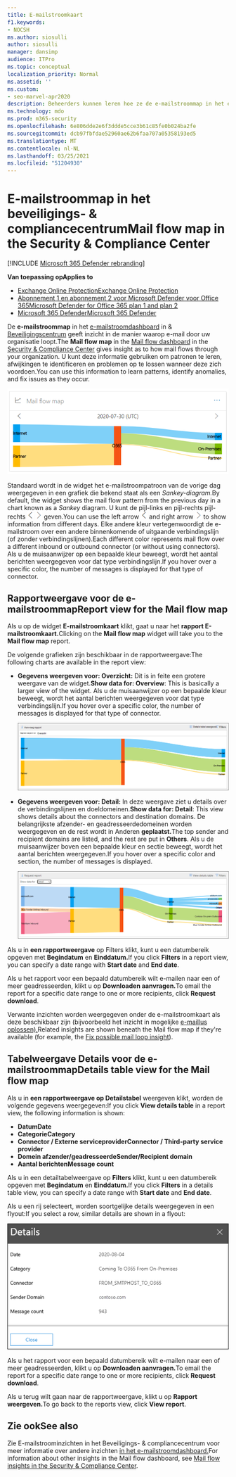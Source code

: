 ```yaml
---
title: E-mailstroomkaart
f1.keywords:
- NOCSH
ms.author: siosulli
author: siosulli
manager: dansimp
audience: ITPro
ms.topic: conceptual
localization_priority: Normal
ms.assetid: ''
ms.custom:
- seo-marvel-apr2020
description: Beheerders kunnen leren hoe ze de e-mailstroommap in het e-mailstroomdashboard in het beveiligings- & compliancecentrum kunnen gebruiken om te visualiseren en bij te houden hoe e-mail van en naar hun organisatie loopt via verbindingslijnen en zonder verbindingslijnen te gebruiken.
ms.technology: mdo
ms.prod: m365-security
ms.openlocfilehash: 6e806dde2e6f3ddde5cce3b61c85fe0b024ba2fe
ms.sourcegitcommit: dcb97fbfdae52960ae62b6faa707a05358193ed5
ms.translationtype: MT
ms.contentlocale: nl-NL
ms.lasthandoff: 03/25/2021
ms.locfileid: "51204930"
---
```

# <a name="mail-flow-map-in-the-security--compliance-center"></a><span data-ttu-id="cd300-103">E-mailstroommap in het beveiligings- & compliancecentrum</span><span class="sxs-lookup"><span data-stu-id="cd300-103">Mail flow map in the Security & Compliance Center</span></span>

[!INCLUDE [Microsoft 365 Defender rebranding](../includes/microsoft-defender-for-office.md)]

<span data-ttu-id="cd300-104">**Van toepassing op**</span><span class="sxs-lookup"><span data-stu-id="cd300-104">**Applies to**</span></span>
- [<span data-ttu-id="cd300-105">Exchange Online Protection</span><span class="sxs-lookup"><span data-stu-id="cd300-105">Exchange Online Protection</span></span>](exchange-online-protection-overview.md)
- [<span data-ttu-id="cd300-106">Abonnement 1 en abonnement 2 voor Microsoft Defender voor Office 365</span><span class="sxs-lookup"><span data-stu-id="cd300-106">Microsoft Defender for Office 365 plan 1 and plan 2</span></span>](defender-for-office-365.md)
- [<span data-ttu-id="cd300-107">Microsoft 365 Defender</span><span class="sxs-lookup"><span data-stu-id="cd300-107">Microsoft 365 Defender</span></span>](../defender/microsoft-365-defender.md)

<span data-ttu-id="cd300-108">De **e-mailstroommap** in het [e-mailstroomdashboard](mail-flow-insights-v2.md) in & [Beveiligingscentrum](https://protection.office.com) geeft inzicht in de manier waarop e-mail door uw organisatie loopt.</span><span class="sxs-lookup"><span data-stu-id="cd300-108">The **Mail flow map** in the [Mail flow dashboard](mail-flow-insights-v2.md) in the [Security & Compliance Center](https://protection.office.com) gives insight as to how mail flows through your organization.</span></span> <span data-ttu-id="cd300-109">U kunt deze informatie gebruiken om patronen te leren, afwijkingen te identificeren en problemen op te lossen wanneer deze zich voordoen.</span><span class="sxs-lookup"><span data-stu-id="cd300-109">You can use this information to learn patterns, identify anomalies, and fix issues as they occur.</span></span>

![Widget E-mailstroomkaart in het dashboard E-mailstroom in & Compliancecentrum](../../media/mfi-mail-flow-map-widget.png)

<span data-ttu-id="cd300-111">Standaard wordt in de widget het e-mailstroompatroon van de vorige dag weergegeven in een grafiek die bekend staat als een *Sankey-diagram.*</span><span class="sxs-lookup"><span data-stu-id="cd300-111">By default, the widget shows the mail flow pattern from the previous day in a chart known as a *Sankey* diagram.</span></span> <span data-ttu-id="cd300-112">U kunt de pijl-links en pijl-rechts pijl-rechts ![ gebruiken om informatie van verschillende dagen weer te ](../../media/scc-left-arrow.png) ![ ](../../media/scc-right-arrow.png) geven.</span><span class="sxs-lookup"><span data-stu-id="cd300-112">You can use the left arrow ![Left arrow](../../media/scc-left-arrow.png) and right arrow ![Right arrow](../../media/scc-right-arrow.png) to show information from different days.</span></span> <span data-ttu-id="cd300-113">Elke andere kleur vertegenwoordigt de e-mailstroom over een andere binnenkomende of uitgaande verbindingslijn (of zonder verbindingslijnen).</span><span class="sxs-lookup"><span data-stu-id="cd300-113">Each different color represents mail flow over a different inbound or outbound connector (or without using connectors).</span></span> <span data-ttu-id="cd300-114">Als u de muisaanwijzer op een bepaalde kleur beweegt, wordt het aantal berichten weergegeven voor dat type verbindingslijn.</span><span class="sxs-lookup"><span data-stu-id="cd300-114">If you hover over a specific color, the number of messages is displayed for that type of connector.</span></span>

## <a name="report-view-for-the-mail-flow-map"></a><span data-ttu-id="cd300-115">Rapportweergave voor de e-mailstroommap</span><span class="sxs-lookup"><span data-stu-id="cd300-115">Report view for the Mail flow map</span></span>

<span data-ttu-id="cd300-116">Als u op de widget **E-mailstroomkaart** klikt, gaat u naar het **rapport E-mailstroomkaart.**</span><span class="sxs-lookup"><span data-stu-id="cd300-116">Clicking on the **Mail flow map** widget will take you to the **Mail flow map** report.</span></span>

<span data-ttu-id="cd300-117">De volgende grafieken zijn beschikbaar in de rapportweergave:</span><span class="sxs-lookup"><span data-stu-id="cd300-117">The following charts are available in the report view:</span></span>

- <span data-ttu-id="cd300-118">**Gegevens weergeven voor: Overzicht:** Dit is in feite een grotere weergave van de widget.</span><span class="sxs-lookup"><span data-stu-id="cd300-118">**Show data for: Overview**: This is basically a larger view of the widget.</span></span> <span data-ttu-id="cd300-119">Als u de muisaanwijzer op een bepaalde kleur beweegt, wordt het aantal berichten weergegeven voor dat type verbindingslijn.</span><span class="sxs-lookup"><span data-stu-id="cd300-119">If you hover over a specific color, the number of messages is displayed for that type of connector.</span></span>

  ![Overzichtsweergave in het rapport E-mailstroomkaart](../../media/mfi-mail-flow-map-report-overview.png)

- <span data-ttu-id="cd300-121">**Gegevens weergeven voor: Detail:** In deze weergave ziet u details over de verbindingslijnen en doeldomeinen.</span><span class="sxs-lookup"><span data-stu-id="cd300-121">**Show data for: Detail**: This view shows details about the connectors and destination domains.</span></span> <span data-ttu-id="cd300-122">De belangrijkste afzender- en geadresseerdedomeinen worden weergegeven en de rest wordt in Anderen **geplaatst.**</span><span class="sxs-lookup"><span data-stu-id="cd300-122">The top sender and recipient domains are listed, and the rest are put in **Others**.</span></span> <span data-ttu-id="cd300-123">Als u de muisaanwijzer boven een bepaalde kleur en sectie beweegt, wordt het aantal berichten weergegeven.</span><span class="sxs-lookup"><span data-stu-id="cd300-123">If you hover over a specific color and section, the number of messages is displayed.</span></span>

  ![Detailweergave in het rapport E-mailstroomkaart](../../media/mfi-mail-flow-map-report-detail.png)

<span data-ttu-id="cd300-125">Als u in **een rapportweergave** op Filters klikt, kunt u een datumbereik opgeven met **Begindatum** en **Einddatum.**</span><span class="sxs-lookup"><span data-stu-id="cd300-125">If you click **Filters** in a report view, you can specify a date range with **Start date** and **End date**.</span></span>

<span data-ttu-id="cd300-126">Als u het rapport voor een bepaald datumbereik wilt e-mailen naar een of meer geadresseerden, klikt u op **Downloaden aanvragen.**</span><span class="sxs-lookup"><span data-stu-id="cd300-126">To email the report for a specific date range to one or more recipients, click **Request download**.</span></span>

<span data-ttu-id="cd300-127">Verwante inzichten worden weergegeven onder de e-mailstroomkaart als deze beschikbaar zijn (bijvoorbeeld het inzicht in mogelijke [e-maillus oplossen).](mfi-mail-loop-insight.md)</span><span class="sxs-lookup"><span data-stu-id="cd300-127">Related insights are shown beneath the Mail flow map if they're available (for example, the [Fix possible mail loop insight](mfi-mail-loop-insight.md)).</span></span>

## <a name="details-table-view-for-the-mail-flow-map"></a><span data-ttu-id="cd300-128">Tabelweergave Details voor de e-mailstroommap</span><span class="sxs-lookup"><span data-stu-id="cd300-128">Details table view for the Mail flow map</span></span>

<span data-ttu-id="cd300-129">Als u in **een rapportweergave op Detailstabel** weergeven klikt, worden de volgende gegevens weergegeven:</span><span class="sxs-lookup"><span data-stu-id="cd300-129">If you click **View details table** in a report view, the following information is shown:</span></span>

- <span data-ttu-id="cd300-130">**Datum**</span><span class="sxs-lookup"><span data-stu-id="cd300-130">**Date**</span></span>
- <span data-ttu-id="cd300-131">**Categorie**</span><span class="sxs-lookup"><span data-stu-id="cd300-131">**Category**</span></span>
- <span data-ttu-id="cd300-132">**Connector / Externe serviceprovider**</span><span class="sxs-lookup"><span data-stu-id="cd300-132">**Connector / Third-party service provider**</span></span>
- <span data-ttu-id="cd300-133">**Domein afzender/geadresseerde**</span><span class="sxs-lookup"><span data-stu-id="cd300-133">**Sender/Recipient domain**</span></span>
- <span data-ttu-id="cd300-134">**Aantal berichten**</span><span class="sxs-lookup"><span data-stu-id="cd300-134">**Message count**</span></span>

<span data-ttu-id="cd300-135">Als u in een detailtabelweergave op **Filters** klikt, kunt u een datumbereik opgeven met **Begindatum** en **Einddatum.**</span><span class="sxs-lookup"><span data-stu-id="cd300-135">If you click **Filters** in a details table view, you can specify a date range with **Start date** and **End date**.</span></span>

<span data-ttu-id="cd300-136">Als u een rij selecteert, worden soortgelijke details weergegeven in een flyout:</span><span class="sxs-lookup"><span data-stu-id="cd300-136">If you select a row, similar details are shown in a flyout:</span></span>

![Details flyout from the details table in the Mail flow map](../../media/mfi-mail-flow-map-view-details-table-details.png)

<span data-ttu-id="cd300-138">Als u het rapport voor een bepaald datumbereik wilt e-mailen naar een of meer geadresseerden, klikt u op **Downloaden aanvragen.**</span><span class="sxs-lookup"><span data-stu-id="cd300-138">To email the report for a specific date range to one or more recipients, click **Request download**.</span></span>

<span data-ttu-id="cd300-139">Als u terug wilt gaan naar de rapportweergave, klikt u op **Rapport weergeven.**</span><span class="sxs-lookup"><span data-stu-id="cd300-139">To go back to the reports view, click **View report**.</span></span>

## <a name="see-also"></a><span data-ttu-id="cd300-140">Zie ook</span><span class="sxs-lookup"><span data-stu-id="cd300-140">See also</span></span>

<span data-ttu-id="cd300-141">Zie E-mailstroominzichten in het Beveiligings- & compliancecentrum voor meer informatie over andere inzichten [in het e-mailstroomdashboard.](mail-flow-insights-v2.md)</span><span class="sxs-lookup"><span data-stu-id="cd300-141">For information about other insights in the Mail flow dashboard, see [Mail flow insights in the Security & Compliance Center](mail-flow-insights-v2.md).</span></span>
